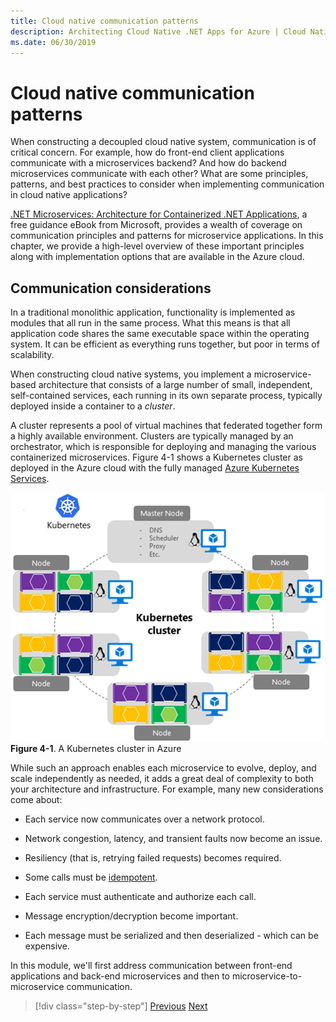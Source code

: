 ```yaml
---
title: Cloud native communication patterns
description: Architecting Cloud Native .NET Apps for Azure | Cloud Native Communication Patterns
ms.date: 06/30/2019
---
```

# Cloud native communication patterns

When constructing a decoupled cloud native system, communication is of critical concern. For example, how do front-end client applications communicate with a microservices backend? And how do backend microservices communicate with each other? What are some principles, patterns, and best practices to consider when implementing communication in cloud native applications?

[.NET Microservices: Architecture for Containerized .NET Applications](https://docs.microsoft.com/dotnet/standard/microservices-architecture/), a free guidance eBook from Microsoft, provides a wealth of coverage on communication principles and patterns for microservice applications. In this chapter, we provide a high-level overview of these important principles along with implementation options that are available in the Azure cloud.

## Communication considerations

In a traditional monolithic application, functionality is implemented as modules that all run in the same process. What this means is that all application code shares the same executable space within the operating system. It can be efficient as everything runs together, but poor in terms of scalability.

When constructing cloud native systems, you implement a microservice-based architecture that consists of a large number of small, independent, self-contained services, each running in its own separate process, typically deployed inside a container to a *cluster*.

A cluster represents a pool of virtual machines that federated together form a highly available environment. Clusters are typically managed by an orchestrator, which is responsible for deploying and managing the various containerized microservices. Figure 4-1 shows a Kubernetes cluster as deployed in the Azure cloud with the fully managed [Azure Kubernetes Services](https://docs.microsoft.com/azure/aks/intro-kubernetes).

![A Kubernetes cluster in Azure](media/kubernetes-cluster-in-azure.png)
**Figure 4-1**. A Kubernetes cluster in Azure

While such an approach enables each microservice to evolve, deploy, and scale independently as needed, it adds a great deal of complexity to both your architecture and infrastructure. For example, many new considerations come about:

- Each service now communicates over a network protocol.

- Network congestion, latency, and transient faults now become an issue.

- Resiliency (that is, retrying failed requests) becomes required.

- Some calls must be [idempotent](https://www.restapitutorial.com/lessons/idempotency.html).

- Each service must authenticate and authorize each call.

- Message encryption/decryption become important.

- Each message must be serialized and then deserialized - which can be expensive.

In this module, we'll first address communication between front-end applications and back-end microservices and then to microservice-to-microservice communication.

>[!div class="step-by-step"]
>[Previous](centralized-configuration.md)
>[Next](front-end-communication.md)
